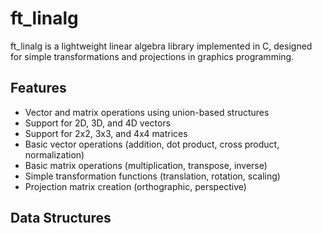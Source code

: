 # ft_linalg

ft_linalg is a lightweight linear algebra library implemented in C, designed for simple transformations and projections in graphics programming.

## Features

- Vector and matrix operations using union-based structures
- Support for 2D, 3D, and 4D vectors
- Support for 2x2, 3x3, and 4x4 matrices
- Basic vector operations (addition, dot product, cross product, normalization)
- Basic matrix operations (multiplication, transpose, inverse)
- Simple transformation functions (translation, rotation, scaling)
- Projection matrix creation (orthographic, perspective)

## Data Structures
